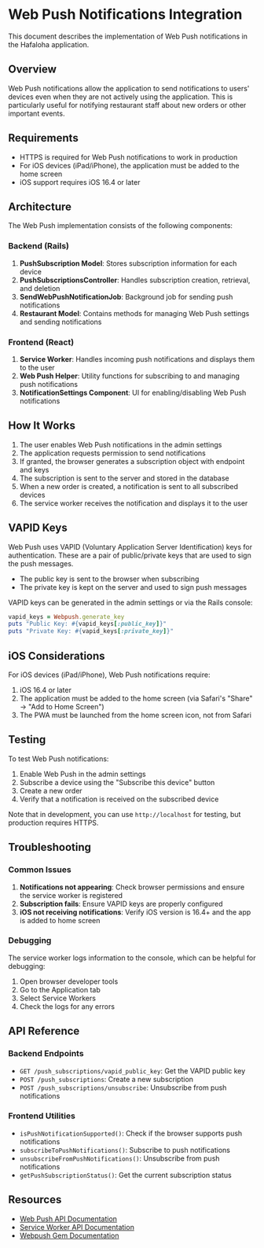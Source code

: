 # Web Push Notifications Integration

This document describes the implementation of Web Push notifications in the Hafaloha application.

## Overview

Web Push notifications allow the application to send notifications to users' devices even when they are not actively using the application. This is particularly useful for notifying restaurant staff about new orders or other important events.

## Requirements

- HTTPS is required for Web Push notifications to work in production
- For iOS devices (iPad/iPhone), the application must be added to the home screen
- iOS support requires iOS 16.4 or later

## Architecture

The Web Push implementation consists of the following components:

### Backend (Rails)

1. **PushSubscription Model**: Stores subscription information for each device
2. **PushSubscriptionsController**: Handles subscription creation, retrieval, and deletion
3. **SendWebPushNotificationJob**: Background job for sending push notifications
4. **Restaurant Model**: Contains methods for managing Web Push settings and sending notifications

### Frontend (React)

1. **Service Worker**: Handles incoming push notifications and displays them to the user
2. **Web Push Helper**: Utility functions for subscribing to and managing push notifications
3. **NotificationSettings Component**: UI for enabling/disabling Web Push notifications

## How It Works

1. The user enables Web Push notifications in the admin settings
2. The application requests permission to send notifications
3. If granted, the browser generates a subscription object with endpoint and keys
4. The subscription is sent to the server and stored in the database
5. When a new order is created, a notification is sent to all subscribed devices
6. The service worker receives the notification and displays it to the user

## VAPID Keys

Web Push uses VAPID (Voluntary Application Server Identification) keys for authentication. These are a pair of public/private keys that are used to sign the push messages.

- The public key is sent to the browser when subscribing
- The private key is kept on the server and used to sign push messages

VAPID keys can be generated in the admin settings or via the Rails console:

```ruby
vapid_keys = Webpush.generate_key
puts "Public Key: #{vapid_keys[:public_key]}"
puts "Private Key: #{vapid_keys[:private_key]}"
```

## iOS Considerations

For iOS devices (iPad/iPhone), Web Push notifications require:

1. iOS 16.4 or later
2. The application must be added to the home screen (via Safari's "Share" → "Add to Home Screen")
3. The PWA must be launched from the home screen icon, not from Safari

## Testing

To test Web Push notifications:

1. Enable Web Push in the admin settings
2. Subscribe a device using the "Subscribe this device" button
3. Create a new order
4. Verify that a notification is received on the subscribed device

Note that in development, you can use `http://localhost` for testing, but production requires HTTPS.

## Troubleshooting

### Common Issues

1. **Notifications not appearing**: Check browser permissions and ensure the service worker is registered
2. **Subscription fails**: Ensure VAPID keys are properly configured
3. **iOS not receiving notifications**: Verify iOS version is 16.4+ and the app is added to home screen

### Debugging

The service worker logs information to the console, which can be helpful for debugging:

1. Open browser developer tools
2. Go to the Application tab
3. Select Service Workers
4. Check the logs for any errors

## API Reference

### Backend Endpoints

- `GET /push_subscriptions/vapid_public_key`: Get the VAPID public key
- `POST /push_subscriptions`: Create a new subscription
- `POST /push_subscriptions/unsubscribe`: Unsubscribe from push notifications

### Frontend Utilities

- `isPushNotificationSupported()`: Check if the browser supports push notifications
- `subscribeToPushNotifications()`: Subscribe to push notifications
- `unsubscribeFromPushNotifications()`: Unsubscribe from push notifications
- `getPushSubscriptionStatus()`: Get the current subscription status

## Resources

- [Web Push API Documentation](https://developer.mozilla.org/en-US/docs/Web/API/Push_API)
- [Service Worker API Documentation](https://developer.mozilla.org/en-US/docs/Web/API/Service_Worker_API)
- [Webpush Gem Documentation](https://github.com/zaru/webpush)
